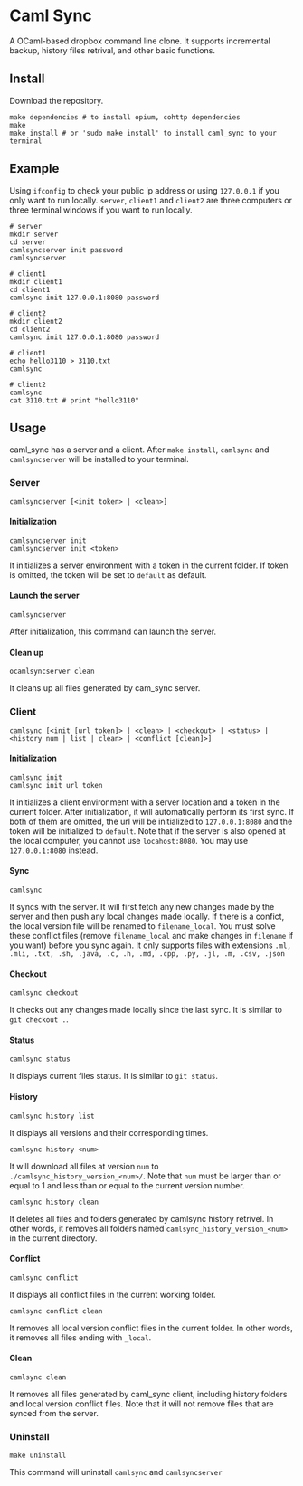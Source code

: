 # Caml Sync

A OCaml-based dropbox command line clone. It supports incremental backup, history files retrival, and other basic functions.

## Install
Download the repository.
```
make dependencies # to install opium, cohttp dependencies
make
make install # or 'sudo make install' to install caml_sync to your terminal
```
## Example
Using `ifconfig` to check your public ip address or using `127.0.0.1` if you only want to run locally. `server`, `client1` and `client2` are three computers or three terminal windows if you want to run locally.
```
# server
mkdir server
cd server
camlsyncserver init password
camlsyncserver

# client1
mkdir client1
cd client1
camlsync init 127.0.0.1:8080 password

# client2
mkdir client2
cd client2
camlsync init 127.0.0.1:8080 password

# client1
echo hello3110 > 3110.txt
camlsync

# client2
camlsync
cat 3110.txt # print "hello3110"
```
## Usage
caml_sync has a server and a client. After `make install`, `camlsync` and `camlsyncserver` will be installed to your terminal.
### Server
```
camlsyncserver [<init token> | <clean>]
```
#### Initialization
```
camlsyncserver init
camlsyncserver init <token>
```
It initializes a server environment with a token in the current folder. If token is omitted, the token will be set to `default` as default.
#### Launch the server
```
camlsyncserver
```
After initialization, this command can launch the server.
#### Clean up
```
ocamlsyncserver clean
```
It cleans up all files generated by cam_sync server.

### Client
```
camlsync [<init [url token]> | <clean> | <checkout> | <status> | <history num | list | clean> | <conflict [clean]>]
```
#### Initialization
```
camlsync init
camlsync init url token
```
It initializes a client environment with a server location and a token in the current folder. After initialization, it will automatically perform its first sync. If both of them are omitted, the url will be initialized to `127.0.0.1:8080` and the token will be initialized to `default`. Note that if the server is also opened at the local computer, you cannot use `locahost:8080`. You may use `127.0.0.1:8080` instead.
#### Sync
```
camlsync
```
It syncs with the server. It will first fetch any new changes made by the server and then push any local changes made locally. If there is a confict, the local version file will be renamed to `filename_local`. You must solve these conflict files (remove `filename_local` and make changes in `filename` if you want) before you sync again. It only supports files with extensions `.ml, .mli, .txt, .sh, .java, .c, .h, .md, .cpp, .py, .jl, .m, .csv, .json`
#### Checkout
```
camlsync checkout
```
It checks out any changes made locally since the last sync. It is similar to `git checkout .`.
#### Status
```
camlsync status
```
It displays current files status. It is similar to `git status`.
#### History
```
camlsync history list
```
It displays all versions and their corresponding times.
```
camlsync history <num>
```
It will download all files at version `num` to `./camlsync_history_version_<num>/`. Note that `num` must be larger than or equal to 1 and less than or equal to the current version number.
```
camlsync history clean
```
It deletes all files and folders generated by camlsync history retrivel. In other words, it removes all folders named `camlsync_history_version_<num>` in the current directory.
#### Conflict
```
camlsync conflict
```
It displays all conflict files in the current working folder.

```
camlsync conflict clean
```
It removes all local version conflict files in the current folder. In other words, it removes all files ending with `_local`.

#### Clean
```
camlsync clean
```
It removes all files generated by caml_sync client, including history folders and local version conflict files. Note that it will not remove files that are synced from the server.

### Uninstall
```
make uninstall
```
This command will uninstall `camlsync` and `camlsyncserver`
